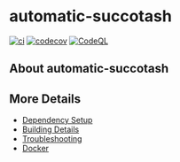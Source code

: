 # automatic-succotash

[![ci](https://github.com/sinux/automatic-succotash/actions/workflows/ci.yml/badge.svg)](https://github.com/sinux/automatic-succotash/actions/workflows/ci.yml)
[![codecov](https://codecov.io/gh/sinux/automatic-succotash/branch/main/graph/badge.svg)](https://codecov.io/gh/sinux/automatic-succotash)
[![CodeQL](https://github.com/sinux/automatic-succotash/actions/workflows/codeql-analysis.yml/badge.svg)](https://github.com/sinux/automatic-succotash/actions/workflows/codeql-analysis.yml)

## About automatic-succotash



## More Details

 * [Dependency Setup](README_dependencies.md)
 * [Building Details](README_building.md)
 * [Troubleshooting](README_troubleshooting.md)
 * [Docker](README_docker.md)
